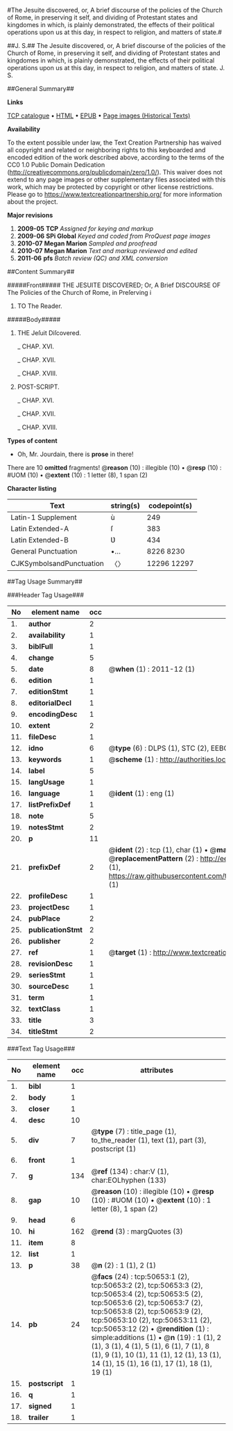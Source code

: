 #The Jesuite discovered, or, A brief discourse of the policies of the Church of Rome, in preserving it self, and dividing of Protestant states and kingdomes in which, is plainly demonstrated, the effects of their political operations upon us at this day, in respect to religion, and matters of state.#

##J. S.##
The Jesuite discovered, or, A brief discourse of the policies of the Church of Rome, in preserving it self, and dividing of Protestant states and kingdomes in which, is plainly demonstrated, the effects of their political operations upon us at this day, in respect to religion, and matters of state.
J. S.

##General Summary##

**Links**

[TCP catalogue](http://www.ota.ox.ac.uk/tcp/)  • 
[HTML](http://tei.it.ox.ac.uk/tcp/Texts-HTML/free/A62/A62176.html)  • 
[EPUB](http://tei.it.ox.ac.uk/tcp/Texts-EPUB/free/A62/A62176.epub) • 
[Page images (Historical Texts)](https://historicaltexts.jisc.ac.uk/eebo-11904475e)

**Availability**

To the extent possible under law, the Text Creation Partnership has waived all copyright and related or neighboring rights to this keyboarded and encoded edition of the work described above, according to the terms of the CC0 1.0 Public Domain Dedication (http://creativecommons.org/publicdomain/zero/1.0/). This waiver does not extend to any page images or other supplementary files associated with this work, which may be protected by copyright or other license restrictions. Please go to https://www.textcreationpartnership.org/ for more information about the project.

**Major revisions**

1. __2009-05__ __TCP__ *Assigned for keying and markup*
1. __2009-06__ __SPi Global__ *Keyed and coded from ProQuest page images*
1. __2010-07__ __Megan Marion__ *Sampled and proofread*
1. __2010-07__ __Megan Marion__ *Text and markup reviewed and edited*
1. __2011-06__ __pfs__ *Batch review (QC) and XML conversion*

##Content Summary##

#####Front#####
THE JESUITE DISCOVERED; Or, A Brief DISCOURSE OF The Policies of the Church of Rome, in Preſerving i
1. TO The Reader.

#####Body#####

1. THE Jeſuit Diſcovered.

    _ CHAP. XVI.

    _ CHAP. XVII.

    _ CHAP. XVIII.

1. POST-SCRIPT.

    _ CHAP. XVI.

    _ CHAP. XVII.

    _ CHAP. XVIII.

**Types of content**

  * Oh, Mr. Jourdain, there is **prose** in there!

There are 10 **omitted** fragments! 
 @__reason__ (10) : illegible (10)  •  @__resp__ (10) : #UOM (10)  •  @__extent__ (10) : 1 letter (8), 1 span (2)

**Character listing**


|Text|string(s)|codepoint(s)|
|---|---|---|
|Latin-1 Supplement|ù|249|
|Latin Extended-A|ſ|383|
|Latin Extended-B|Ʋ|434|
|General Punctuation|•…|8226 8230|
|CJKSymbolsandPunctuation|〈〉|12296 12297|

##Tag Usage Summary##

###Header Tag Usage###

|No|element name|occ|attributes|
|---|---|---|---|
|1.|__author__|2||
|2.|__availability__|1||
|3.|__biblFull__|1||
|4.|__change__|5||
|5.|__date__|8| @__when__ (1) : 2011-12 (1)|
|6.|__edition__|1||
|7.|__editionStmt__|1||
|8.|__editorialDecl__|1||
|9.|__encodingDesc__|1||
|10.|__extent__|2||
|11.|__fileDesc__|1||
|12.|__idno__|6| @__type__ (6) : DLPS (1), STC (2), EEBO-CITATION (1), OCLC (1), VID (1)|
|13.|__keywords__|1| @__scheme__ (1) : http://authorities.loc.gov/ (1)|
|14.|__label__|5||
|15.|__langUsage__|1||
|16.|__language__|1| @__ident__ (1) : eng (1)|
|17.|__listPrefixDef__|1||
|18.|__note__|5||
|19.|__notesStmt__|2||
|20.|__p__|11||
|21.|__prefixDef__|2| @__ident__ (2) : tcp (1), char (1)  •  @__matchPattern__ (2) : ([0-9\-]+):([0-9IVX]+) (1), (.+) (1)  •  @__replacementPattern__ (2) : http://eebo.chadwyck.com/downloadtiff?vid=$1&page=$2 (1), https://raw.githubusercontent.com/textcreationpartnership/Texts/master/tcpchars.xml#$1 (1)|
|22.|__profileDesc__|1||
|23.|__projectDesc__|1||
|24.|__pubPlace__|2||
|25.|__publicationStmt__|2||
|26.|__publisher__|2||
|27.|__ref__|1| @__target__ (1) : http://www.textcreationpartnership.org/docs/. (1)|
|28.|__revisionDesc__|1||
|29.|__seriesStmt__|1||
|30.|__sourceDesc__|1||
|31.|__term__|1||
|32.|__textClass__|1||
|33.|__title__|3||
|34.|__titleStmt__|2||


###Text Tag Usage###

|No|element name|occ|attributes|
|---|---|---|---|
|1.|__bibl__|1||
|2.|__body__|1||
|3.|__closer__|1||
|4.|__desc__|10||
|5.|__div__|7| @__type__ (7) : title_page (1), to_the_reader (1), text (1), part (3), postscript (1)|
|6.|__front__|1||
|7.|__g__|134| @__ref__ (134) : char:V (1), char:EOLhyphen (133)|
|8.|__gap__|10| @__reason__ (10) : illegible (10)  •  @__resp__ (10) : #UOM (10)  •  @__extent__ (10) : 1 letter (8), 1 span (2)|
|9.|__head__|6||
|10.|__hi__|162| @__rend__ (3) : margQuotes (3)|
|11.|__item__|8||
|12.|__list__|1||
|13.|__p__|38| @__n__ (2) : 1 (1), 2 (1)|
|14.|__pb__|24| @__facs__ (24) : tcp:50653:1 (2), tcp:50653:2 (2), tcp:50653:3 (2), tcp:50653:4 (2), tcp:50653:5 (2), tcp:50653:6 (2), tcp:50653:7 (2), tcp:50653:8 (2), tcp:50653:9 (2), tcp:50653:10 (2), tcp:50653:11 (2), tcp:50653:12 (2)  •  @__rendition__ (1) : simple:additions (1)  •  @__n__ (19) : 1 (1), 2 (1), 3 (1), 4 (1), 5 (1), 6 (1), 7 (1), 8 (1), 9 (1), 10 (1), 11 (1), 12 (1), 13 (1), 14 (1), 15 (1), 16 (1), 17 (1), 18 (1), 19 (1)|
|15.|__postscript__|1||
|16.|__q__|1||
|17.|__signed__|1||
|18.|__trailer__|1||
